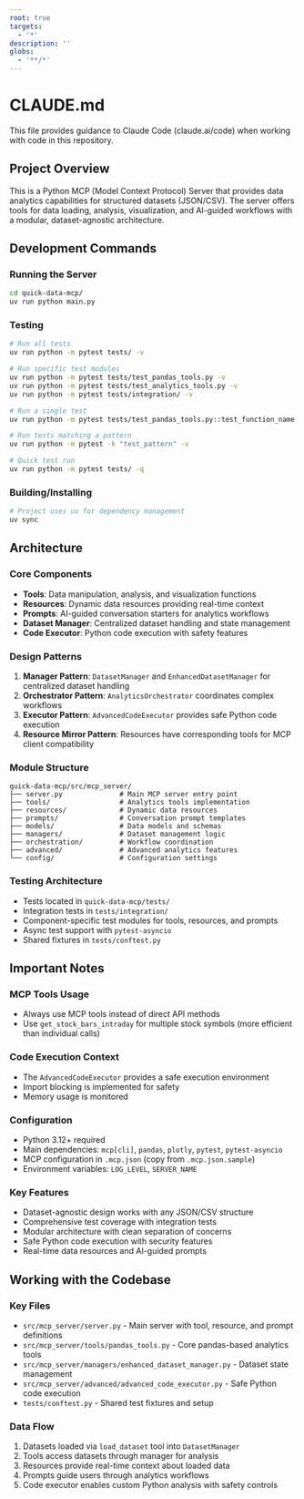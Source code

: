 ```yaml
---
root: true
targets:
  - '*'
description: ''
globs:
  - '**/*'
---
```

# CLAUDE.md

This file provides guidance to Claude Code (claude.ai/code) when working with code in this repository.

## Project Overview

This is a Python MCP (Model Context Protocol) Server that provides data analytics capabilities for structured datasets (JSON/CSV). The server offers tools for data loading, analysis, visualization, and AI-guided workflows with a modular, dataset-agnostic architecture.

## Development Commands

### Running the Server
```bash
cd quick-data-mcp/
uv run python main.py
```

### Testing
```bash
# Run all tests
uv run python -m pytest tests/ -v

# Run specific test modules
uv run python -m pytest tests/test_pandas_tools.py -v
uv run python -m pytest tests/test_analytics_tools.py -v
uv run python -m pytest tests/integration/ -v

# Run a single test
uv run python -m pytest tests/test_pandas_tools.py::test_function_name -v

# Run tests matching a pattern
uv run python -m pytest -k "test_pattern" -v

# Quick test run
uv run python -m pytest tests/ -q
```

### Building/Installing
```bash
# Project uses uv for dependency management
uv sync
```

## Architecture

### Core Components
- **Tools**: Data manipulation, analysis, and visualization functions
- **Resources**: Dynamic data resources providing real-time context
- **Prompts**: AI-guided conversation starters for analytics workflows
- **Dataset Manager**: Centralized dataset handling and state management
- **Code Executor**: Python code execution with safety features

### Design Patterns
1. **Manager Pattern**: `DatasetManager` and `EnhancedDatasetManager` for centralized dataset handling
2. **Orchestrator Pattern**: `AnalyticsOrchestrator` coordinates complex workflows  
3. **Executor Pattern**: `AdvancedCodeExecutor` provides safe Python code execution
4. **Resource Mirror Pattern**: Resources have corresponding tools for MCP client compatibility

### Module Structure
```
quick-data-mcp/src/mcp_server/
├── server.py              # Main MCP server entry point
├── tools/                 # Analytics tools implementation
├── resources/             # Dynamic data resources
├── prompts/               # Conversation prompt templates
├── models/                # Data models and schemas
├── managers/              # Dataset management logic
├── orchestration/         # Workflow coordination
├── advanced/              # Advanced analytics features
└── config/                # Configuration settings
```

### Testing Architecture
- Tests located in `quick-data-mcp/tests/`
- Integration tests in `tests/integration/`
- Component-specific test modules for tools, resources, and prompts
- Async test support with `pytest-asyncio`
- Shared fixtures in `tests/conftest.py`

## Important Notes

### MCP Tools Usage
- Always use MCP tools instead of direct API methods
- Use `get_stock_bars_intraday` for multiple stock symbols (more efficient than individual calls)

### Code Execution Context
- The `AdvancedCodeExecutor` provides a safe execution environment
- Import blocking is implemented for safety
- Memory usage is monitored

### Configuration
- Python 3.12+ required
- Main dependencies: `mcp[cli]`, `pandas`, `plotly`, `pytest`, `pytest-asyncio`
- MCP configuration in `.mcp.json` (copy from `.mcp.json.sample`)
- Environment variables: `LOG_LEVEL`, `SERVER_NAME`

### Key Features
- Dataset-agnostic design works with any JSON/CSV structure
- Comprehensive test coverage with integration tests
- Modular architecture with clean separation of concerns
- Safe Python code execution with security features
- Real-time data resources and AI-guided prompts

## Working with the Codebase

### Key Files
- `src/mcp_server/server.py` - Main server with tool, resource, and prompt definitions
- `src/mcp_server/tools/pandas_tools.py` - Core pandas-based analytics tools
- `src/mcp_server/managers/enhanced_dataset_manager.py` - Dataset state management
- `src/mcp_server/advanced/advanced_code_executor.py` - Safe Python code execution
- `tests/conftest.py` - Shared test fixtures and setup

### Data Flow
1. Datasets loaded via `load_dataset` tool into `DatasetManager`
2. Tools access datasets through manager for analysis
3. Resources provide real-time context about loaded data
4. Prompts guide users through analytics workflows
5. Code executor enables custom Python analysis with safety controls
